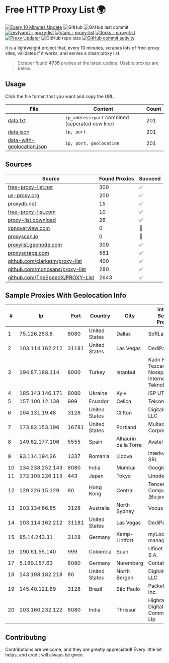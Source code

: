 
# Free HTTP Proxy List 🌍

[![Every 10 Minutes Update](https://github.com/mertguvencli/http-proxy-list/actions/workflows/main.yml/badge.svg?branch=main)](https://github.com/mertguvencli/http-proxy-list/actions/workflows/main.yml)
![GitHub](https://img.shields.io/github/license/mertguvencli/http-proxy-list)
![GitHub last commit](https://img.shields.io/github/last-commit/mertguvencli/http-proxy-list)
[![zevtyardt - proxy-list](https://img.shields.io/static/v1?label=zevtyardt&message=proxy-list&color=blue&logo=github)](https://github.com/zevtyardt/proxy-list "Go to GitHub repo")
[![stars - proxy-list](https://img.shields.io/github/stars/zevtyardt/proxy-list?style=social)](https://github.com/zevtyardt/proxy-list)
[![forks - proxy-list](https://img.shields.io/github/forks/zevtyardt/proxy-list?style=social)](https://github.com/zevtyardt/proxy-list)
[![Proxy Updater](https://github.com/zevtyardt/proxy-list/workflows/Proxy%20Updater/badge.svg)](https://github.com/zevtyardt/proxy-list/actions?query=workflow:"Proxy+Updater")
![GitHub repo size](https://img.shields.io/github/repo-size/zevtyardt/proxy-list)
[![GitHub commit activity](https://img.shields.io/github/commit-activity/m/zevtyardt/proxy-list?logo=commits)](https://github.com/zevtyardt/proxy-list/commits/main)

It is a lightweight project that, every 10 minutes, scrapes lots of free-proxy sites, validates if it works, and serves a clean proxy list.

> Scraper found **4735** proxies at the latest update. Usable proxies are below.

## Usage

Click the file format that you want and copy the URL.

|File|Content|Count|
|----|-------|-----|
|[data.txt](https://raw.githubusercontent.com/mertguvencli/http-proxy-list/main/proxy-list/data.txt)|`ip_address:port` combined (seperated new line)|201|
|[data.json](https://raw.githubusercontent.com/mertguvencli/http-proxy-list/main/proxy-list/data.json)|`ip, port`|201|
|[data-with-geolocation.json](https://raw.githubusercontent.com/mertguvencli/http-proxy-list/main/proxy-list/data-with-geolocation.json)|`ip, port, geolocation`|201|

## Sources

|Source|Found Proxies|Succeed|
|------|-------------|-------|
|[free-proxy-list.net](https://free-proxy-list.net)|300|✅|
|[us-proxy.org](https://www.us-proxy.org)|200|✅|
|[proxydb.net](http://proxydb.net)|15|✅|
|[free-proxy-list.com](https://free-proxy-list.com/?page=&port=&type%5B%5D=http&type%5B%5D=https&up_time=0&search=Search)|10|✅|
|[proxy-list.download](https://www.proxy-list.download/HTTP)|26|✅|
|[vpnoverview.com](https://vpnoverview.com/privacy/anonymous-browsing/free-proxy-servers)|0|🚫|
|[proxyscan.io](https://www.proxyscan.io)|0|🚫|
|[proxylist.geonode.com](https://proxylist.geonode.com/api/proxy-list?limit=300&page=1&sort_by=lastChecked&sort_type=desc&protocols=http,https)|300|✅|
|[proxyscrape.com](https://api.proxyscrape.com/v2/?request=displayproxies&protocol=http&timeout=10000&country=all&ssl=all&anonymity=all)|561|✅|
|[github.com/clarketm/proxy-list](https://raw.githubusercontent.com/clarketm/proxy-list/master/proxy-list-raw.txt)|400|✅|
|[github.com/monosans/proxy-list](https://raw.githubusercontent.com/monosans/proxy-list/main/proxies/http.txt)|280|✅|
|[github.com/TheSpeedX/PROXY-List](https://raw.githubusercontent.com/TheSpeedX/PROXY-List/master/http.txt)|2643|✅|


## Sample Proxies With Geolocation Info

|#|Ip|Port|Country|City|Internet Service Provider|
|-|--|----|-------|----|-------------------------|
|1|75.126.253.8|8080|United States|Dallas|SoftLayer|
|2|103.114.162.212|31181|United States|Las Vegas|DediPath|
|3|194.87.188.114|8000|Turkey|Istanbul|Kadir Huseyin Tezcan Nosspeed Internet Teknolojileri|
|4|185.143.146.171|8080|Ukraine|Kyiv|ISP UTELS|
|5|157.100.12.138|999|Ecuador|Celica|Telconet S.A|
|6|104.131.19.48|3128|United States|Clifton|DigitalOcean, LLC|
|7|173.82.153.196|16781|United States|Portland|Multacom Corporation|
|8|149.62.177.106|5555|Spain|Alhaurin de la Torre|Avatel Telecom|
|9|93.114.194.26|1337|Romania|Lipova|Interkvm Host SRL|
|10|134.238.252.143|8080|India|Mumbai|Google LLC|
|11|172.105.226.115|443|Japan|Tokyo|Linode, LLC|
|12|129.226.15.129|80|Hong Kong|Central|Tencent Cloud Computing (Beijing) Co|
|13|203.134.66.85|3128|Australia|North Sydney|Vocus PTY LTD|
|14|103.114.162.212|31181|United States|Las Vegas|DediPath|
|15|85.14.243.31|3128|Germany|Kamp-Lintfort|myLoc managed IT AG|
|16|190.61.55.140|999|Colombia|Suan|Ufinet Panama S.A.|
|17|5.189.157.63|8080|Germany|Nuremberg|Contabo GmbH|
|18|143.198.182.218|80|United States|North Bergen|DigitalOcean, LLC|
|19|145.40.121.89|3128|Brazil|São Paulo|Packet Host, Inc.|
|20|103.160.232.122|8080|India|Thrissur|Highrange Digital Communicators Llp|



## Contributing

Contributions are welcome, and they are greatly appreciated! Every
little bit helps, and credit will always be given.

